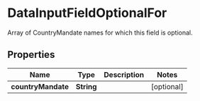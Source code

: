 

# DataInputFieldOptionalFor

Array of CountryMandate names for which this field is optional.

## Properties

| Name | Type | Description | Notes |
|------------ | ------------- | ------------- | -------------|
|**countryMandate** | **String** |  |  [optional] |




